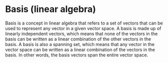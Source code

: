 # Basis (linear algebra)

Basis is a concept in linear algebra that refers to a set of vectors that can be used to represent any vector in a given vector space. A basis is made up of linearly independent vectors, which means that none of the vectors in the basis can be written as a linear combination of the other vectors in the basis. A basis is also a spanning set, which means that any vector in the vector space can be written as a linear combination of the vectors in the basis. In other words, the basis vectors span the entire vector space.
